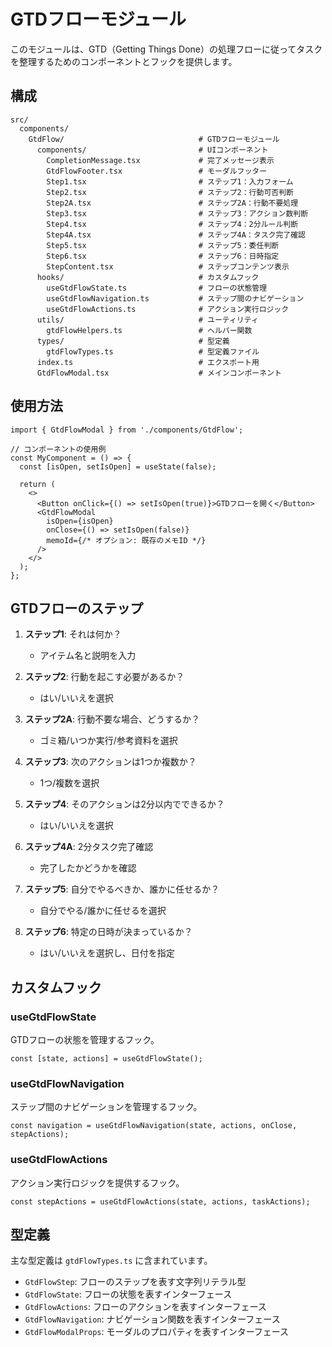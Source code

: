 # GTDフローモジュール

このモジュールは、GTD（Getting Things Done）の処理フローに従ってタスクを整理するためのコンポーネントとフックを提供します。

## 構成

```
src/
  components/
    GtdFlow/                              # GTDフローモジュール
      components/                         # UIコンポーネント
        CompletionMessage.tsx             # 完了メッセージ表示
        GtdFlowFooter.tsx                 # モーダルフッター
        Step1.tsx                         # ステップ1：入力フォーム
        Step2.tsx                         # ステップ2：行動可否判断
        Step2A.tsx                        # ステップ2A：行動不要処理
        Step3.tsx                         # ステップ3：アクション数判断
        Step4.tsx                         # ステップ4：2分ルール判断
        Step4A.tsx                        # ステップ4A：タスク完了確認
        Step5.tsx                         # ステップ5：委任判断
        Step6.tsx                         # ステップ6：日時指定
        StepContent.tsx                   # ステップコンテンツ表示
      hooks/                              # カスタムフック
        useGtdFlowState.ts                # フローの状態管理
        useGtdFlowNavigation.ts           # ステップ間のナビゲーション
        useGtdFlowActions.ts              # アクション実行ロジック
      utils/                              # ユーティリティ
        gtdFlowHelpers.ts                 # ヘルパー関数
      types/                              # 型定義
        gtdFlowTypes.ts                   # 型定義ファイル
      index.ts                            # エクスポート用
      GtdFlowModal.tsx                    # メインコンポーネント
```

## 使用方法

```tsx
import { GtdFlowModal } from './components/GtdFlow';

// コンポーネントの使用例
const MyComponent = () => {
  const [isOpen, setIsOpen] = useState(false);
  
  return (
    <>
      <Button onClick={() => setIsOpen(true)}>GTDフローを開く</Button>
      <GtdFlowModal 
        isOpen={isOpen} 
        onClose={() => setIsOpen(false)} 
        memoId={/* オプション: 既存のメモID */} 
      />
    </>
  );
};
```

## GTDフローのステップ

1. **ステップ1**: それは何か？
   - アイテム名と説明を入力

2. **ステップ2**: 行動を起こす必要があるか？
   - はい/いいえを選択

3. **ステップ2A**: 行動不要な場合、どうするか？
   - ゴミ箱/いつか実行/参考資料を選択

4. **ステップ3**: 次のアクションは1つか複数か？
   - 1つ/複数を選択

5. **ステップ4**: そのアクションは2分以内でできるか？
   - はい/いいえを選択

6. **ステップ4A**: 2分タスク完了確認
   - 完了したかどうかを確認

7. **ステップ5**: 自分でやるべきか、誰かに任せるか？
   - 自分でやる/誰かに任せるを選択

8. **ステップ6**: 特定の日時が決まっているか？
   - はい/いいえを選択し、日付を指定

## カスタムフック

### useGtdFlowState

GTDフローの状態を管理するフック。

```tsx
const [state, actions] = useGtdFlowState();
```

### useGtdFlowNavigation

ステップ間のナビゲーションを管理するフック。

```tsx
const navigation = useGtdFlowNavigation(state, actions, onClose, stepActions);
```

### useGtdFlowActions

アクション実行ロジックを提供するフック。

```tsx
const stepActions = useGtdFlowActions(state, actions, taskActions);
```

## 型定義

主な型定義は `gtdFlowTypes.ts` に含まれています。

- `GtdFlowStep`: フローのステップを表す文字列リテラル型
- `GtdFlowState`: フローの状態を表すインターフェース
- `GtdFlowActions`: フローのアクションを表すインターフェース
- `GtdFlowNavigation`: ナビゲーション関数を表すインターフェース
- `GtdFlowModalProps`: モーダルのプロパティを表すインターフェース
